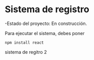 <h1> Sistema de registro</h1>

-Estado del proyecto: En construcción.

Para ejecutar el sistema, debes poner

```npm install react```

sistema de regitro 2
